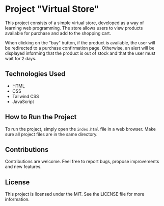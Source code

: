 # Project "Virtual Store"

This project consists of a simple virtual store, developed as a way of learning web programming. The store allows users to view products available for purchase and add to the shopping cart.

When clicking on the "buy" button, if the product is available, the user will be redirected to a purchase confirmation page. Otherwise, an alert will be displayed informing that the product is out of stock and that the user must wait for 2 days.

## Technologies Used

- HTML
- CSS
- Tailwind CSS
- JavaScript

## How to Run the Project

To run the project, simply open the `index.html` file in a web browser. Make sure all project files are in the same directory.

## Contributions

Contributions are welcome. Feel free to report bugs, propose improvements and new features.

## License

This project is licensed under the MIT. See the LICENSE file for more information.